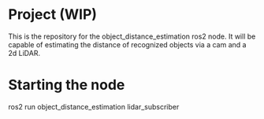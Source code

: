 # Project (WIP)
This is the repository for the object_distance_estimation ros2 node.
It will be capable of estimating the distance of recognized objects via a cam and a 2d LiDAR.

# Starting the node
ros2 run object_distance_estimation lidar_subscriber

